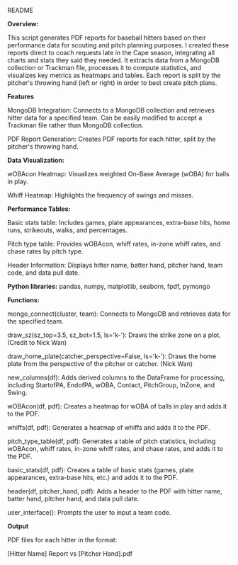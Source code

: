 README

**Overview:**

This script generates PDF reports for baseball hitters based on their performance data for scouting and pitch planning purposes. 
I created these reports direct to coach requests late in the Cape season, integrating all charts and stats they said they needed.
It extracts data from a MongoDB collection or Trackman file, processes it to compute statistics, and visualizes key metrics as heatmaps and tables. 
Each report is split by the pitcher's throwing hand (left or right) in order to best create pitch plans.

**Features**

  MongoDB Integration: Connects to a MongoDB collection and retrieves hitter data for a specified team. Can be easily modified to accept a Trackman file rather than MongoDB collection.

  PDF Report Generation: Creates PDF reports for each hitter, split by the pitcher's throwing hand.

**Data Visualization:**

  wOBAcon Heatmap: Visualizes weighted On-Base Average (wOBA) for balls in play.

  Whiff Heatmap: Highlights the frequency of swings and misses.

**Performance Tables:**

  Basic stats table: Includes games, plate appearances, extra-base hits, home runs, strikeouts, walks, and percentages.

  Pitch type table: Provides wOBAcon, whiff rates, in-zone whiff rates, and chase rates by pitch type.

  Header Information: Displays hitter name, batter hand, pitcher hand, team code, and data pull date.

**Python libraries:** pandas, numpy, matplotlib, seaborn, fpdf, pymongo

**Functions:**

  mongo_connect(cluster, team): Connects to MongoDB and retrieves data for the specified team.

  draw_sz(sz_top=3.5, sz_bot=1.5, ls='k-'): Draws the strike zone on a plot. (Credit to Nick Wan)

  draw_home_plate(catcher_perspective=False, ls='k-'): Draws the home plate from the perspective of the pitcher or catcher. (Nick Wan)

  new_columns(df): Adds derived columns to the DataFrame for processing, including StartofPA, EndofPA, wOBA, Contact, PitchGroup, InZone, and Swing.

  wOBAcon(df, pdf): Creates a heatmap for wOBA of balls in play and adds it to the PDF.

  whiffs(df, pdf): Generates a heatmap of whiffs and adds it to the PDF.

  pitch_type_table(df, pdf): Generates a table of pitch statistics, including wOBAcon, whiff rates, in-zone whiff rates, and chase rates, and adds it to the PDF.

  basic_stats(df, pdf): Creates a table of basic stats (games, plate appearances, extra-base hits, etc.) and adds it to the PDF.

  header(df, pitcher_hand, pdf): Adds a header to the PDF with hitter name, batter hand, pitcher hand, and data pull date.

  user_interface(): Prompts the user to input a team code.

**Output**

PDF files for each hitter in the format:

[Hitter Name] Report vs [Pitcher Hand].pdf


